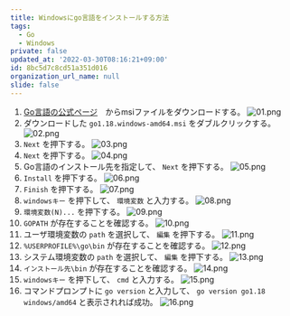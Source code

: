 ```yaml
---
title: Windowsにgo言語をインストールする方法
tags:
  - Go
  - Windows
private: false
updated_at: '2022-03-30T08:16:21+09:00'
id: 8bc5d7c8cd51a351d016
organization_url_name: null
slide: false
---
```

1. [Go言語の公式ページ](https://go.dev/dl/)　からmsiファイルをダウンロードする。
![01.png](https://qiita-image-store.s3.ap-northeast-1.amazonaws.com/0/449867/60a8923e-7659-eefa-ac74-d34f11bdcea6.png)
2. ダウンロードした `go1.18.windows-amd64.msi` をダブルクリックする。
![02.png](https://qiita-image-store.s3.ap-northeast-1.amazonaws.com/0/449867/4a6a013c-7bf2-317b-8144-afad9e3e9372.png)
3. `Next` を押下する。
![03.png](https://qiita-image-store.s3.ap-northeast-1.amazonaws.com/0/449867/ab4a539e-e2ec-2943-5cc6-a5e6a649785d.png)
4. `Next` を押下する。
![04.png](https://qiita-image-store.s3.ap-northeast-1.amazonaws.com/0/449867/0e551d60-a8c2-fcef-4c4b-4c310a3624cb.png)
5. Go言語のインストール先を指定して、 `Next` を押下する。
![05.png](https://qiita-image-store.s3.ap-northeast-1.amazonaws.com/0/449867/1a4e4fb4-7f00-ccb4-47f0-0b6692be23db.png)
6. `Install` を押下する。
![06.png](https://qiita-image-store.s3.ap-northeast-1.amazonaws.com/0/449867/3b4b6199-733a-0896-12b2-63523631094b.png)
7. `Finish` を押下する。
![07.png](https://qiita-image-store.s3.ap-northeast-1.amazonaws.com/0/449867/4bf2f95e-2b62-dea5-27df-cccb09bc6677.png)
8. `windowsキー` を押下して、 `環境変数` と入力する。
![08.png](https://qiita-image-store.s3.ap-northeast-1.amazonaws.com/0/449867/8f31fcfb-2469-b0af-1ec7-87c64474ed39.png)
9. `環境変数(N)...` を押下する。
![09.png](https://qiita-image-store.s3.ap-northeast-1.amazonaws.com/0/449867/c8b742ec-4540-1ad0-2ee6-d9d1024af542.png)
10. `GOPATH` が存在することを確認する。
![10.png](https://qiita-image-store.s3.ap-northeast-1.amazonaws.com/0/449867/770fbf25-83d7-7536-b38b-cbf132f66466.png)
11. ユーザ環境変数の `path` を選択して、 `編集` を押下する。
![11.png](https://qiita-image-store.s3.ap-northeast-1.amazonaws.com/0/449867/3c2c68de-42eb-66ac-5716-ce756ed9714f.png)
12. `%USERPROFILE%\go\bin` が存在することを確認する。
![12.png](https://qiita-image-store.s3.ap-northeast-1.amazonaws.com/0/449867/98eaf7fe-2185-3ee8-c5dc-431a8db22a63.png)
13.  システム環境変数の `path` を選択して、 `編集` を押下する。
![13.png](https://qiita-image-store.s3.ap-northeast-1.amazonaws.com/0/449867/9b8251e8-9ab0-0572-d6e9-9653d188935f.png)
14. `インストール先\bin` が存在することを確認する。
![14.png](https://qiita-image-store.s3.ap-northeast-1.amazonaws.com/0/449867/53c66c7d-35db-0361-2824-d97d9623ccc6.png)
15. `windowsキー` を押下して、 `cmd` と入力する。
![15.png](https://qiita-image-store.s3.ap-northeast-1.amazonaws.com/0/449867/9ff32bc8-f8ed-dfe2-e3ee-d1cfa87ac133.png)
16. コマンドプロンプトに `go version` と入力して、 `go version go1.18 windows/amd64` と表示されれば成功。
![16.png](https://qiita-image-store.s3.ap-northeast-1.amazonaws.com/0/449867/ad3d6ee9-91c4-c30b-eb85-044c48258ec1.png)
